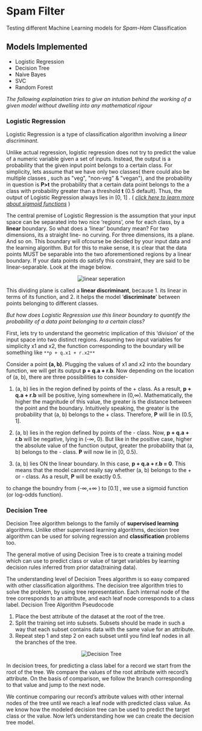 # Spam Filter
Testing different Machine Learning models for _Spam-Ham_ Classification 
## Models Implemented
* Logistic Regression
* Decision Tree
* Naive Bayes
* SVC
* Random Forest

_The following explaination tries to give an intution behind the working of a given model without dwelling into any mathematical rigour_

### Logistic Regression

Logistic Regression is a type of classification algorithm involving a *linear discriminant*.

Unlike actual regression, logistic regression does not try to predict the value of a numeric variable given a set of inputs. Instead, the output is a probability that the given input point belongs to a certain class. For simplicity, lets assume that we have only two classes( there could also be multiple classes , such as "veg", "non-veg" & "vegan"), and the probability in question is **P>t** the probability that a certain data point belongs to the a class with probability greater than a threshold **t** (0.5 default). Thus, the output of Logistic Regression always lies in [0, 1] . ( [_click here to learn more about sigmoid functions_](https://developers.google.com/machine-learning/crash-course/logistic-regression/calculating-a-probability) )

The central premise of Logistic Regression is the assumption that your input space can be separated into two nice ‘regions’, one for each class, by a **linear** boundary. So what does a ‘linear’ boundary mean? For two dimensions, its a straight line- no curving. For three dimensions, its a plane. And so on. This boundary will ofcourse be decided by your input data and the learning algorithm. But for this to make sense, it is clear that the data points MUST be separable into the two aforementioned regions by a linear boundary. If your data points do satisfy this constraint, they are said to be linear-separable. Look at the image below.

<p align="center">
  <img src="https://i.stack.imgur.com/D8Yh0.png" title="linear seperation">
</p>

This dividing plane is called a **linear discriminant**, because 1. its linear in terms of its function, and 2. it helps the model ‘**discriminate**’ between points belonging to different classes.

_But how does Logistic Regression use this linear boundary to quantify the probability of a data point belonging to a certain class?_

First, lets try to understand the geometric implication of this ‘division’ of the input space into two distinct regions. Assuming two input variables for simplicity x1 and x2, the function corresponding to the boundary will be something like `**p + q.x1 + r.x2**`

Consider a point **(a, b)**. Plugging the values of  x1 and x2 into the boundary function, we will get its output **p + q.a + r.b**. Now depending on the location of (a, b), there are three possibilities to consider-

1. (a, b) lies in the region defined by points of the + class. As a result, **p + q.a + r.b** will be positive, lying somewhere in (0,∞). Mathematically, the higher the magnitude of this value, the greater is the distance between the point and the boundary. Intuitively speaking, the greater is the probability that (a, b) belongs to the + class. Therefore, **P** will lie in (0.5, 1].

2. (a, b) lies in the region defined by points of the - class. Now, **p + q.a + r.b** will be negative, lying in (-∞, 0). But like in the positive case, higher the absolute value of the function output, greater the probability that (a, b) belongs to the - class. **P** will now lie in [0, 0.5).

3. (a, b) lies ON the linear boundary. In this case, **p + q.a + r.b = 0**. This means that the model cannot really say whether (a, b) belongs to the + or - class. As a result, **P** will be exactly 0.5.

to change the boundry from (-∞,+∞ ) to [0.1] , we use a sigmoid function (or log-odds function).

### Decision Tree

Decision Tree algorithm belongs to the family of **supervised learning** algorithms. Unlike other supervised learning algorithms, decision tree algorithm can be used for solving regression and **classification** problems too.

The general motive of using Decision Tree is to create a training model which can use to predict class or value of target variables by learning decision rules inferred from prior data(training data).


The understanding level of Decision Trees algorithm is so easy compared with other classification algorithms. The decision tree algorithm tries to solve the problem, by using tree representation. Each internal node of the tree corresponds to an attribute, and each leaf node corresponds to a class label.
Decision Tree Algorithm Pseudocode

  1. Place the best attribute of the dataset at the root of the tree.
  2. Split the training set into subsets. Subsets should be made in such a way that each subset contains data with the same value for an attribute.
  3. Repeat step 1 and step 2 on each subset until you find leaf nodes in all the branches of the tree.

<p align="center">
  <img src="https://i.stack.imgur.com/RoeXe.png" title="Decision Tree">
</p>

In decision trees, for predicting a class label for a record we start from the root of the tree. We compare the values of the root attribute with record’s attribute. On the basis of comparison, we follow the branch corresponding to that value and jump to the next node.

We continue comparing our record’s attribute values with other internal nodes of the tree until we reach a leaf node with predicted class value. As we know how the modeled decision tree can be used to predict the target class or the value. Now let’s understanding how we can create the decision tree model.
